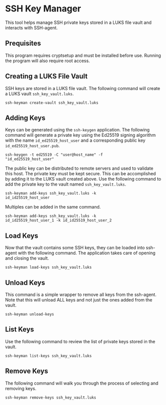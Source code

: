 # SSH Key Manager

This tool helps manage SSH private keys stored in a LUKS file vault and interacts with SSH-agent.

## Prequisites

This program requires cryptsetup and must be installed before use. Running the program will also require root access.

## Creating a LUKS File Vault

SSH keys are stored in a LUKS file vault. The following command will create a LUKS vault <code>ssh_key_vault.luks</code>.

<code>ssh-keyman create-vault ssh_key_vault.luks</code>

## Adding Keys

Keys can be generated using the <code>ssh-keygen</code> application. The following command will generate a private key
using the Ed25519 signing algorithm with the name <code>id_ed25519_host_user</code> and a corresponding public key
<code>id_ed25519_host_user.pub</code>.

<code>ssh-keygen -t ed25519 -C "user@host_name" -f "id_ed25519_host_user"</code>

The public key can be distributed to remote servers and used to validate this host. The private key must be kept secure.
This can be accomplished by adding it to the LUKS vault created above. Use the following command to add the private key
to the vault named <code>ssh_key_vault.luks</code>.

<code>ssh-keyman add-keys ssh_key_vault.luks -k id_id25519_host_user</code>

Multiples can be added in the same command.

<code>ssh-keyman add-keys ssh_key_vault.luks -k id_id25519_host_user_1 -k id_id25519_host_user_2</code>

## Load Keys

Now that the vault contains some SSH keys, they can be loaded into ssh-agent with the following command. The application
takes care of opening and closing the vault.

<code>ssh-keyman load-keys ssh_key_vault.luks</code>

## Unload Keys

This command is a simple wrapper to remove all keys from the ssh-agent. Note that this will unload ALL keys and not
just the ones added from the vault.

<code>ssh-keyman unload-keys</code>

## List Keys

Use the following command to review the list of private keys stored in the vault.

<code>ssh-keyman list-keys ssh_key_vault.luks</code>

## Remove Keys

The following command will walk you through the process of selecting and removing keys.

<code>ssh-keyman remove-keys ssh_key_vault.luks</code>
